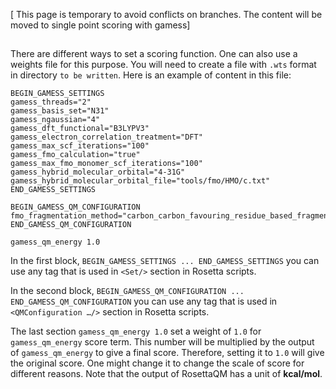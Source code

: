 [ This page is temporary to avoid conflicts on branches. The content will be moved to single point scoring with gamess]

## 

There are different ways to set a scoring function. One can also use a weights file for this purpose. You will need to create a file with `.wts` format in directory `to be written`. Here is an example of content in this file:

```
BEGIN_GAMESS_SETTINGS
gamess_threads="2" 
gamess_basis_set="N31" 
gamess_ngaussian="4" 
gamess_dft_functional="B3LYPV3"
gamess_electron_correlation_treatment="DFT" 
gamess_max_scf_iterations="100"
gamess_fmo_calculation="true"
gamess_max_fmo_monomer_scf_iterations="100"
gamess_hybrid_molecular_orbital="4-31G"
gamess_hybrid_molecular_orbital_file="tools/fmo/HMO/c.txt"
END_GAMESS_SETTINGS

BEGIN_GAMESS_QM_CONFIGURATION
fmo_fragmentation_method="carbon_carbon_favouring_residue_based_fragments"
END_GAMESS_QM_CONFIGURATION

gamess_qm_energy 1.0
```

In the first block, `BEGIN_GAMESS_SETTINGS ... END_GAMESS_SETTINGS` you can use any tag that is used in `<Set/>` section in Rosetta scripts. 

In the second block, `BEGIN_GAMESS_QM_CONFIGURATION ... END_GAMESS_QM_CONFIGURATION` you can use any tag that is used in `<QMConfiguration …/>` section in Rosetta scripts. 

The last section `gamess_qm_energy 1.0` set a weight of `1.0` for `gamess_qm_energy` score term. This number will be multiplied by the output of `gamess_qm_energy` to give a final score. Therefore, setting it to `1.0` will give the original score. One might change it to change the scale of score for different reasons. Note that the output of RosettaQM has a unit of **kcal/mol**.